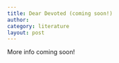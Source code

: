 ```yaml
---
title: Dear Devoted (coming soon!)
author:
category: literature
layout: post
---
```


More info coming soon!
